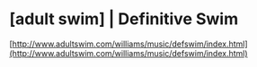 <!--
id: 13781
link: http://tumblr.atmos.org/post/13781/adult-swim-definitive-swim
slug: adult-swim-definitive-swim
date: Thu Mar 01 2007 06:41:22 GMT-0800 (PST)
publish: 2007-03-01
tags: 
title: [adult swim] | Definitive Swim
-->


[adult swim] | Definitive Swim
==============================

[http://www.adultswim.com/williams/music/defswim/index.html](http://www.adultswim.com/williams/music/defswim/index.html)

